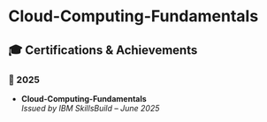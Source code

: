 # Cloud-Computing-Fundamentals
## 🎓 Certifications & Achievements

### 🏅 2025
- **Cloud-Computing-Fundamentals**  
  *Issued by IBM SkillsBuild – June 2025*

